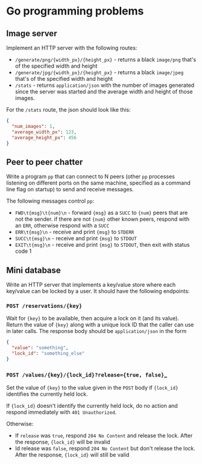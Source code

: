 # Go programming problems

## Image server

Implement an HTTP server with the following routes:

- `/generate/png/{width_px}/{height_px}` - returns a black `image/png` that's
of the specified width and height
- `/generate/jpg/{width_px}/{height_px}` - returns a black `image/jpeg` that's
of the specified width and height
- `/stats` - returns `application/json` with the number of images generated
since the server was started and the average width and height of those images.

For the `/stats` route, the json should look like this:

```json
{
  "num_images": 1,
  "average_width_px": 123,
  "average_height_px": 456
}
```

## Peer to peer chatter

Write a program `pp` that can connect to N peers (other `pp` processes
listening on different ports on the same machine, specified as a command line flag on startup)
to send and receive messages.

The following messages control `pp`:

- `FWD\t{msg}\t{num}\n` - forward `{msg}` as a `SUCC` to `{num}` peers that are
not the sender. if there are not `{num}` other known peers, respond with an `ERR`,
otherwise respond with a `SUCC`
- `ERR\t{msg}\n` - receive and print `{msg}` to `STDERR`
- `SUCC\t{msg}\n` - receive and print `{msg}` to `STDOUT`
- `EXIT\t{msg}\n` - receive and print `{msg}` to `STDOUT`, then exit with status code 1

## Mini database

Write an HTTP server that implements a key/value store where each key/value can be
locked by a user. It should have the following endpoints:

### `POST /reservations/{key}`

Wait for `{key}` to be available, then acquire a lock on it (and its value).
Return the value of `{key}` along with a unique lock ID that the caller can use in later calls.
The response body should be `application/json` in the form

```json
{
  "value": "something",
  "lock_id": "something_else"
}
```

### `POST /values/{key}/{lock_id}?release={true, false}`_

Set the value of `{key}` to the value given in the `POST` body if `{lock_id}` identifies the currently held lock.

If `{lock_id}` doesn't identify the currently held lock, do no action and respond immediately with `401 Unauthorized`.

Otherwise:

- If `release` was `true`, respond `204 No Content` and release the lock. After the response, `{lock_id}` will be invalid
- Id release was `false`, respond `204 No Content` but don't release the lock. After the response,
`{lock_id}` will still be valid
